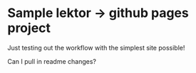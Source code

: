 # Sample lektor -> github pages project

Just testing out the workflow with the simplest site possible!

Can I pull in readme changes?
